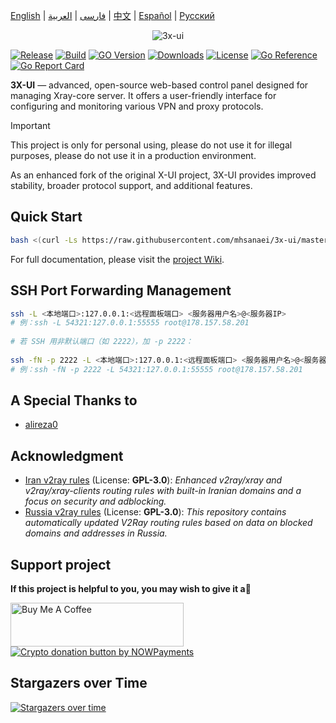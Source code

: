 [English](/README.md) | [فارسی](/README.fa_IR.md) | [العربية](/README.ar_EG.md) |  [中文](/README.zh_CN.md) | [Español](/README.es_ES.md) | [Русский](/README.ru_RU.md)

<p align="center">
  <picture>
    <source media="(prefers-color-scheme: dark)" srcset="./media/3x-ui-dark.png">
    <img alt="3x-ui" src="./media/3x-ui-light.png">
  </picture>
</p>

[![Release](https://img.shields.io/github/v/release/mhsanaei/3x-ui.svg)](https://github.com/MHSanaei/3x-ui/releases)
[![Build](https://img.shields.io/github/actions/workflow/status/mhsanaei/3x-ui/release.yml.svg)](https://github.com/MHSanaei/3x-ui/actions)
[![GO Version](https://img.shields.io/github/go-mod/go-version/mhsanaei/3x-ui.svg)](#)
[![Downloads](https://img.shields.io/github/downloads/mhsanaei/3x-ui/total.svg)](https://github.com/MHSanaei/3x-ui/releases/latest)
[![License](https://img.shields.io/badge/license-GPL%20V3-blue.svg?longCache=true)](https://www.gnu.org/licenses/gpl-3.0.en.html)
[![Go Reference](https://pkg.go.dev/badge/github.com/mhsanaei/3x-ui/v2.svg)](https://pkg.go.dev/github.com/mhsanaei/3x-ui/v2)
[![Go Report Card](https://goreportcard.com/badge/github.com/mhsanaei/3x-ui/v2)](https://goreportcard.com/report/github.com/mhsanaei/3x-ui/v2)

**3X-UI** — advanced, open-source web-based control panel designed for managing Xray-core server. It offers a user-friendly interface for configuring and monitoring various VPN and proxy protocols.

> [!IMPORTANT]
> This project is only for personal using, please do not use it for illegal purposes, please do not use it in a production environment.

As an enhanced fork of the original X-UI project, 3X-UI provides improved stability, broader protocol support, and additional features.

## Quick Start

```bash
bash <(curl -Ls https://raw.githubusercontent.com/mhsanaei/3x-ui/master/install.sh)
```

For full documentation, please visit the [project Wiki](https://github.com/MHSanaei/3x-ui/wiki).

## SSH Port Forwarding Management 
```bash
ssh -L <本地端口>:127.0.0.1:<远程面板端口> <服务器用户名>@<服务器IP>
# 例：ssh -L 54321:127.0.0.1:55555 root@178.157.58.201
 
# 若 SSH 用非默认端口（如 2222），加 -p 2222：
 
ssh -fN -p 2222 -L <本地端口>:127.0.0.1:<远程面板端口> <服务器用户名>@<服务器IP>
# 例：ssh -fN -p 2222 -L 54321:127.0.0.1:55555 root@178.157.58.201
```

## A Special Thanks to

- [alireza0](https://github.com/alireza0/)

## Acknowledgment

- [Iran v2ray rules](https://github.com/chocolate4u/Iran-v2ray-rules) (License: **GPL-3.0**): _Enhanced v2ray/xray and v2ray/xray-clients routing rules with built-in Iranian domains and a focus on security and adblocking._
- [Russia v2ray rules](https://github.com/runetfreedom/russia-v2ray-rules-dat) (License: **GPL-3.0**): _This repository contains automatically updated V2Ray routing rules based on data on blocked domains and addresses in Russia._

## Support project

**If this project is helpful to you, you may wish to give it a**:star2:

<a href="https://www.buymeacoffee.com/MHSanaei" target="_blank">
<img src="./media/default-yellow.png" alt="Buy Me A Coffee" style="height: 70px !important;width: 277px !important;" >
</a>

</br>
<a href="https://nowpayments.io/donation/hsanaei" target="_blank" rel="noreferrer noopener">
   <img src="./media/donation-button-black.svg" alt="Crypto donation button by NOWPayments">
</a>

## Stargazers over Time

[![Stargazers over time](https://starchart.cc/MHSanaei/3x-ui.svg?variant=adaptive)](https://starchart.cc/MHSanaei/3x-ui)
